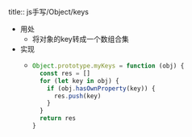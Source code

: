 title:: js手写/Object/keys

- 用处
	- 将对象的key转成一个数组合集
- 实现
	- ```js
	  Object.prototype.myKeys = function (obj) {
	    const res = []
	    for (let key in obj) {
	      if (obj.hasOwnProperty(key)) {
	        res.push(key)
	      }
	    }
	    return res
	  }
	  ```